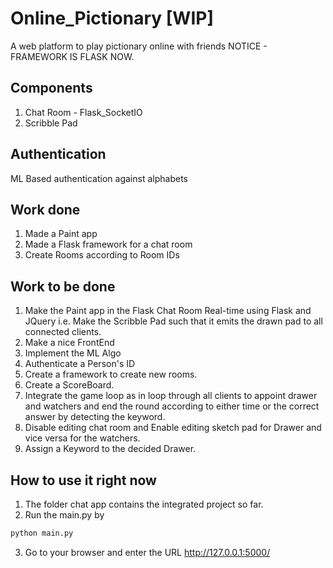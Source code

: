 # Online_Pictionary [WIP]
A web platform to play pictionary online with friends
NOTICE - FRAMEWORK IS FLASK NOW.

## Components
1. Chat Room - Flask_SocketIO 
2. Scribble Pad 

## Authentication
ML Based authentication against alphabets

## Work done
1. Made a Paint app
2. Made a Flask framework for a chat room
3. Create Rooms according to Room IDs

## Work to be done 
1. Make the Paint app in the Flask Chat Room Real-time using Flask and JQuery i.e. Make the Scribble Pad such that it emits the drawn pad to all connected clients.
2. Make a nice FrontEnd
3. Implement the ML Algo
4. Authenticate a Person's ID
5. Create a framework to create new rooms.
6. Create a ScoreBoard.
7. Integrate the game loop as in loop through all clients to appoint drawer and watchers and end the round according to either time or the correct answer by detecting the keyword. 
8. Disable editing chat room and Enable editing sketch pad for Drawer and vice versa for the watchers.
9. Assign a Keyword to the decided Drawer.

## How to use it right now
1. The folder chat app contains the integrated project so far. 
2. Run the main.py by 
```bash
python main.py
```
3. Go to your browser and enter the URL http://127.0.0.1:5000/

